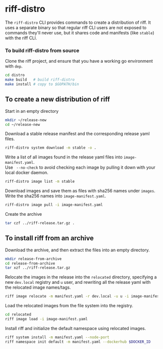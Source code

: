 # riff-distro

The `riff-distro` CLI provides commands to create a distribution of riff.
It uses a separate binary so that regular riff CLI users are not exposed to commands they'll never use, but it shares code and manifests (like `stable`) with the riff CLI. 

### To build riff-distro from source

Clone the riff project, and ensure that you have a working go environment with `dep`.

```sh
cd distro
make build   # build riff-distro
make install # copy to $GOPATH/bin
```

## To create a new distribution of riff

Start in an empty directory
```sh
mkdir ~/release-new
cd ~/release-new
```

Download a stable release manifest and the corresponding release yaml files.
```sh
riff-distro system download -m stable -o .
```

Write a list of all images found in the release yaml files into `image-manifest.yaml`.  
Use ` --no-check` to avoid checking each image by pulling it down with your local docker daemon.
```sh
riff-distro image list -m stable
```

Download images and save them as files with sha256 names under `images`.  
Write the sha256 names into `image-manifest.yaml`.
```sh
riff-distro image pull -i image-manifest.yaml
```

Create the archive
```sh
tar czf ../riff-release.tar.gz .
```

## To install riff from an archive 

Download the archive, and then extract the files into an empty directory.
```sh
mkdir release-from-archive
cd release-from-archive
tar xzf ../riff-release.tar.gz
```

Relocate the images in the release into the `relocated` directory, specifying a new `dev.local` registry and `u` user, and rewriting all the release yaml with the relocated image names/tags.
```sh
riff image relocate -m manifest.yaml -r dev.local -u u -i image-manifest.yaml -o relocated --flatten
```

Load the relocated images from the file system into the registry.
```sh
cd relocated
riff image load -i image-manifest.yaml
```

Install riff and initialize the default namespace using relocated images.
```sh
riff system install -m manifest.yaml --node-port
riff namespace init default -m manifest.yaml --dockerhub $DOCKER_ID
```

